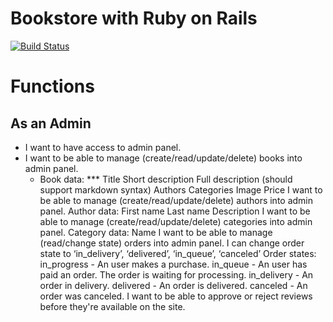 # Bookstore with Ruby on Rails
[![Build Status](https://travis-ci.org/iSarCasm/bookstore.svg?branch=master)](https://travis-ci.org/iSarCasm/bookstore)

# Functions
## As an Admin
* I want to have access to admin panel.
* I want to be able to manage (create/read/update/delete) books into admin panel. 
  * Book data:
*** Title
Short description
Full description (should support markdown syntax)
Authors
Categories
Image
Price
I want to be able to manage (create/read/update/delete) authors into admin panel.
Author data:
First name
Last name
Description
I want to be able to manage (create/read/update/delete) categories into admin panel.
Category data:
Name
I want to be able to manage (read/change state) orders into admin panel. I can change order state to ‘in_delivery’, ‘delivered’, ‘in_queue’, ‘canceled’
Order states:
in_progress - An user makes a purchase.
in_queue - An user has paid an order. The order is waiting for processing.
in_delivery - An order in delivery.
delivered - An order is delivered.
canceled - An order was canceled.
I want to be able to approve or reject reviews before they're available on the site.
